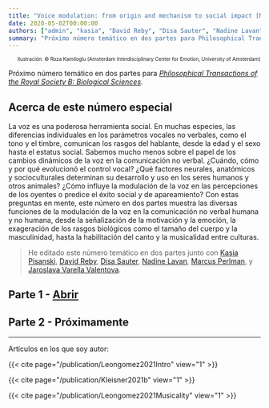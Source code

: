 ```yaml
---
title: "Voice modulation: from origin and mechanism to social impact [Número temático]"
date: 2020-05-02T00:00:00
authors: ["admin", "kasia", "David Reby", "Disa Sauter", "Nadine Lavan", "Marcus Perlman", "Jaroslava Varella Valentova"]
summary: "Próximo número temático en dos partes para Philosophical Transactions of the Royal Society B: Biological Sciences."
---
```


<p style="text-align:right;font-size:70%;">Ilustración: © Roza Kamiloglu (Amsterdam Interdisciplinary Center for Emotion, University of Amsterdam)</p>

Próximo número temático en dos partes para [*Philosophical Transactions of the Royal Society B: Biological Sciences*](https://royalsocietypublishing.org/journal/rstb).

## Acerca de este número especial

La voz es una poderosa herramienta social. En muchas especies, las diferencias individuales en los parámetros vocales no verbales, como el tono y el timbre, comunican los rasgos del hablante, desde la edad y el sexo hasta el estatus social. Sabemos mucho menos sobre el papel de los cambios dinámicos de la voz en la comunicación no verbal. ¿Cuándo, cómo y por qué evolucionó el control vocal? ¿Qué factores neurales, anatómicos y socioculturales determinan su desarrollo y uso en los seres humanos y otros animales? ¿Cómo influye la modulación de la voz en las percepciones de los oyentes o predice el éxito social y de apareamiento? Con estas preguntas en mente, este número en dos partes muestra las diversas funciones de la modulación de la voz en la comunicación no verbal humana y no humana, desde la señalización de la motivación y la emoción, la exageración de los rasgos biológicos como el tamaño del cuerpo y la masculinidad, hasta la habilitación del canto y la musicalidad entre culturas.

> He editado este número temático en dos partes junto con [Kasia Pisanski](/en/author/katarzyna-pisanski/), [David Reby](https://www.eneslab.com/david-reby), [Disa Sauter](https://www.uva.nl/en/profile/s/a/d.a.sauter/d.a.sauter.html?cb), [Nadine Lavan](https://scholar.google.co.uk/citations?user=CbhRL4UAAAAJ&hl=en), [Marcus Perlman](https://www.birmingham.ac.uk/staff/profiles/elal/perlman-marcus.aspx), y [Jaroslava Varella Valentova](https://www.ip.usp.br/site/jaroslava-varella-valentova/).

<div id="adobe-dc-view" style="width: 595px;"></div>
<script src="https://documentcloud.adobe.com/view-sdk/main.js"></script>
<script type="text/javascript">
	document.addEventListener("adobe_dc_view_sdk.ready", function(){ 
		var adobeDCView = new AdobeDC.View({clientId: "064da19ffdb04db7b0ea2c9a528805cb", divId: "adobe-dc-view"});
		adobeDCView.previewFile({
			content:{location: {url: "https://jdleongomez.info/es/files/TB1840-1841_voice_modulation.pdf"}},
			metaData:{fileName: "TB1840 1841 voice modulation.pdf"}
		}, {embedMode: "IN_LINE"});
	});
</script>

## Parte 1 - [Abrir](https://royalsocietypublishing.org/toc/rstb/2021/376/1840)

## Parte 2 - Próximamente

__________

Artículos en los que soy autor:

{{< cite page="/publication/Leongomez2021Intro" view="1" >}}

{{< cite page="/publication/Kleisner2021b" view="1" >}}

{{< cite page="/publication/Leongomez2021Musicality" view="1" >}}
